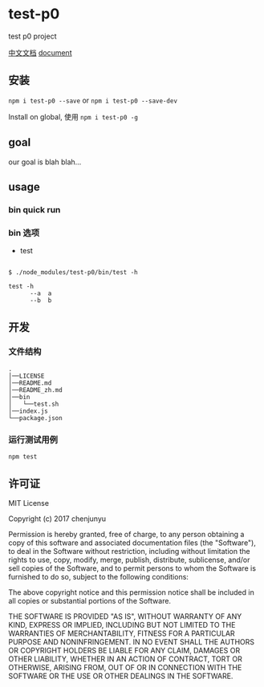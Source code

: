 # test-p0

test p0 project

[中文文档](./README_zh.md)   [document](./README.md)

## 安装

`npm i test-p0 --save` or `npm i test-p0 --save-dev`

Install on global, 使用 `npm i test-p0 -g`

## goal

our goal is blah blah...

## usage

### bin quick run


### bin 选项

- test

```shell

$ ./node_modules/test-p0/bin/test -h

test -h
      --a  a
      --b  b

```

## 开发

### 文件结构

```
.
│──LICENSE
│──README.md
│──README_zh.md
│──bin
│   └──test.sh
│──index.js
└──package.json 
```


### 运行测试用例

`npm test`

## 许可证

MIT License

Copyright (c) 2017 chenjunyu

Permission is hereby granted, free of charge, to any person obtaining a copy
of this software and associated documentation files (the "Software"), to deal
in the Software without restriction, including without limitation the rights
to use, copy, modify, merge, publish, distribute, sublicense, and/or sell
copies of the Software, and to permit persons to whom the Software is
furnished to do so, subject to the following conditions:

The above copyright notice and this permission notice shall be included in all
copies or substantial portions of the Software.

THE SOFTWARE IS PROVIDED "AS IS", WITHOUT WARRANTY OF ANY KIND, EXPRESS OR
IMPLIED, INCLUDING BUT NOT LIMITED TO THE WARRANTIES OF MERCHANTABILITY,
FITNESS FOR A PARTICULAR PURPOSE AND NONINFRINGEMENT. IN NO EVENT SHALL THE
AUTHORS OR COPYRIGHT HOLDERS BE LIABLE FOR ANY CLAIM, DAMAGES OR OTHER
LIABILITY, WHETHER IN AN ACTION OF CONTRACT, TORT OR OTHERWISE, ARISING FROM,
OUT OF OR IN CONNECTION WITH THE SOFTWARE OR THE USE OR OTHER DEALINGS IN THE
SOFTWARE.
